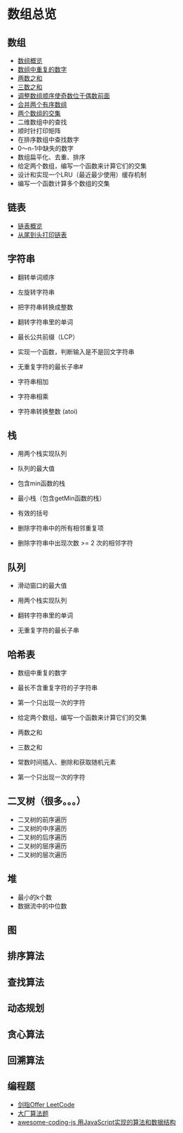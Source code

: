 # 数组总览

## 数组
- [数组概览](./数组/数组概览.md)
- [数组中重复的数字](./数组/数组中重复的数字.md)
- [两数之和](./数组/两数之和.md)
- [三数之和](./数组/三数之和.md)
- [调整数组顺序使奇数位于偶数前面](./数组/调整数组顺序使奇数位于偶数前面.md)
- [合并两个有序数组](./数组/合并两个有序数组.md)
- [两个数组的交集](./数组/两个数组的交集.md)
- 二维数组中的查找
- 顺时针打印矩阵
- 在排序数组中查找数字
- 0～n-1中缺失的数字
- 数组扁平化、去重、排序
- 给定两个数组，编写一个函数来计算它们的交集
- 设计和实现一个LRU（最近最少使用）缓存机制
- 编写一个函数计算多个数组的交集

## 链表
- [链表概览](./链表/链表概览.md)
- [从尾到头打印链表](./链表/从尾到头打印链表.md)

## 字符串
- 翻转单词顺序
- 左旋转字符串
- 把字符串转换成整数

- 翻转字符串里的单词
- 最长公共前缀（LCP）
- 实现一个函数，判断输入是不是回文字符串
- 无重复字符的最长子串#
- 字符串相加
- 字符串相乘
- 字符串转换整数 (atoi)

## 栈
- 用两个栈实现队列
- 队列的最大值
- 包含min函数的栈

- 最小栈（包含getMin函数的栈）
- 有效的括号
- 删除字符串中的所有相邻重复项
- 删除字符串中出现次数 >= 2 次的相邻字符

## 队列
- 滑动窗口的最大值

- 用两个栈实现队列
- 翻转字符串里的单词
- 无重复字符的最长子串

## 哈希表
- 数组中重复的数字
- 最长不含重复字符的子字符串
- 第一个只出现一次的字符

- 给定两个数组，编写一个函数来计算它们的交集
- 两数之和
- 三数之和
- 常数时间插入、删除和获取随机元素
- 第一个只出现一次的字符

## 二叉树（很多。。。）
- 二叉树的前序遍历
- 二叉树的中序遍历
- 二叉树的后序遍历
- 二叉树的层序遍历
- 二叉树的层次遍历

## 堆
- 最小的k个数
- 数据流中的中位数

## 图

## 排序算法
## 查找算法
## 动态规划
## 贪心算法
## 回溯算法
## 编程题




- [剑指Offer LeetCode](https://leetcode-cn.com/problemset/lcof/)
- [大厂算法题](https://github.com/sisterAn/JavaScript-Algorithms)
- [awesome-coding-js 用JavaScript实现的算法和数据结构](http://www.conardli.top/docs/)
